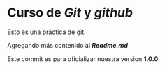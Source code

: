 # Curso de _Git_ y _github_

Esto es una práctica de git.

Agregando más contenido al **_Readme.md_**

Este commit es para oficializar nuestra version **1.0.0**.